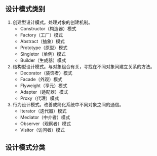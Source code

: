 ## 设计模式类别
1. 创建型设计模式。处理对象的创建机制。
    * Constructor（构造器）模式
    * Factory（工厂）模式
    * Abstract（抽象）模式
    * Prototype（原型）模式
    * Singletor（单例）模式
    * Builder（生成器）模式
2. 结构型设计模式。与对象组合有关，寻找在不同对象间建立关系的方法。
    * Decorator（装饰者）模式
    * Facade（外观）模式
    * Flyweight（享元）模式
    * Adapter（适配器）模式
    * Proxy（代理）模式
3. 行为设计模式。改善或简化系统中不同对象之间的通信。
    * Iterator（迭代器）模式
    * Mediator（中介者）模式
    * Observer（观察者）模式
    * Visitor（访问者）模式

## 设计模式分类
